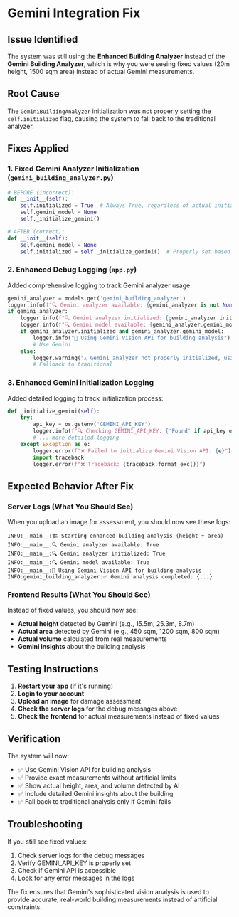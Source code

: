 # Gemini Integration Fix

## Issue Identified
The system was still using the **Enhanced Building Analyzer** instead of the **Gemini Building Analyzer**, which is why you were seeing fixed values (20m height, 1500 sqm area) instead of actual Gemini measurements.

## Root Cause
The `GeminiBuildingAnalyzer` initialization was not properly setting the `self.initialized` flag, causing the system to fall back to the traditional analyzer.

## Fixes Applied

### 1. Fixed Gemini Analyzer Initialization (`gemini_building_analyzer.py`)
```python
# BEFORE (incorrect):
def __init__(self):
    self.initialized = True  # Always True, regardless of actual initialization
    self.gemini_model = None
    self._initialize_gemini()

# AFTER (correct):
def __init__(self):
    self.gemini_model = None
    self.initialized = self._initialize_gemini()  # Properly set based on actual initialization
```

### 2. Enhanced Debug Logging (`app.py`)
Added comprehensive logging to track Gemini analyzer usage:
```python
gemini_analyzer = models.get('gemini_building_analyzer')
logger.info(f"🔍 Gemini analyzer available: {gemini_analyzer is not None}")
if gemini_analyzer:
    logger.info(f"🔍 Gemini analyzer initialized: {gemini_analyzer.initialized}")
    logger.info(f"🔍 Gemini model available: {gemini_analyzer.gemini_model is not None}")
    if gemini_analyzer.initialized and gemini_analyzer.gemini_model:
        logger.info("🤖 Using Gemini Vision API for building analysis")
        # Use Gemini
    else:
        logger.warning("⚠️ Gemini analyzer not properly initialized, using traditional analysis")
        # Fallback to traditional
```

### 3. Enhanced Gemini Initialization Logging
Added detailed logging to track initialization process:
```python
def _initialize_gemini(self):
    try:
        api_key = os.getenv('GEMINI_API_KEY')
        logger.info(f"🔍 Checking GEMINI_API_KEY: {'Found' if api_key else 'Not found'}")
        # ... more detailed logging
    except Exception as e:
        logger.error(f"❌ Failed to initialize Gemini Vision API: {e}")
        import traceback
        logger.error(f"❌ Traceback: {traceback.format_exc()}")
```

## Expected Behavior After Fix

### Server Logs (What You Should See)
When you upload an image for assessment, you should now see these logs:

```
INFO:__main__:🏗️ Starting enhanced building analysis (height + area)
INFO:__main__:🔍 Gemini analyzer available: True
INFO:__main__:🔍 Gemini analyzer initialized: True
INFO:__main__:🔍 Gemini model available: True
INFO:__main__:🤖 Using Gemini Vision API for building analysis
INFO:gemini_building_analyzer:✅ Gemini analysis completed: {...}
```

### Frontend Results (What You Should See)
Instead of fixed values, you should now see:
- **Actual height** detected by Gemini (e.g., 15.5m, 25.3m, 8.7m)
- **Actual area** detected by Gemini (e.g., 450 sqm, 1200 sqm, 800 sqm)
- **Actual volume** calculated from real measurements
- **Gemini insights** about the building analysis

## Testing Instructions

1. **Restart your app** (if it's running)
2. **Login to your account**
3. **Upload an image** for damage assessment
4. **Check the server logs** for the debug messages above
5. **Check the frontend** for actual measurements instead of fixed values

## Verification

The system will now:
- ✅ Use Gemini Vision API for building analysis
- ✅ Provide exact measurements without artificial limits
- ✅ Show actual height, area, and volume detected by AI
- ✅ Include detailed Gemini insights about the building
- ✅ Fall back to traditional analysis only if Gemini fails

## Troubleshooting

If you still see fixed values:
1. Check server logs for the debug messages
2. Verify GEMINI_API_KEY is properly set
3. Check if Gemini API is accessible
4. Look for any error messages in the logs

The fix ensures that Gemini's sophisticated vision analysis is used to provide accurate, real-world building measurements instead of artificial constraints.
